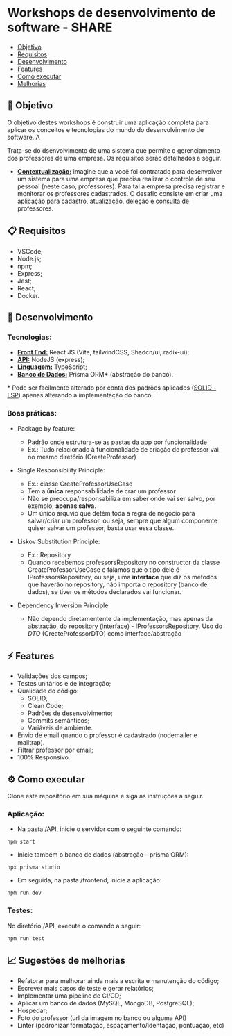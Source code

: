 # Workshops de desenvolvimento de software - SHARE

- <a href="#objetivo">Objetivo</a>
- <a href="#req">Requisitos</a>
- <a href="#desenv">Desenvolvimento</a>
- <a href="#feat">Features</a>
- <a href="#exec">Como executar</a>
- <a href="#melhorias">Melhorias</a>

## 🎯 <a id="objetivo">Objetivo</a>
O objetivo destes workshops é construir uma aplicação completa para aplicar os conceitos e tecnologias do mundo do desenvolvimento de software. A 

Trata-se do dsenvolvimento de uma sistema que permite o gerenciamento dos professores de uma empresa. 
Os requisitos serão detalhados a seguir.

- <b><u>Contextualização:</u></b> imagine que a você foi contratado para desenvolver um sistema para uma empresa que precisa realizar o controle de seu pessoal (neste caso, professores). Para tal a empresa precisa registrar e monitorar os professores cadastrados. O desafio consiste em criar uma aplicação para cadastro, atualização, deleção e consulta de professores.

## 📋 <a id="req">Requisitos</a>
  - VSCode;
  - Node.js;
  - npm;
  - Express;
  - Jest;
  - React;
  - Docker.

## 🔨 <a id="desenv">Desenvolvimento</a>

### Tecnologias:
  - <b><u>Front End:</u></b> React JS (Vite, tailwindCSS, Shadcn/ui, radix-ui);
  - <b><u>API:</u></b> NodeJS (express);
  - <b><u>Linguagem:</u></b> TypeScript;
  - <b><u>Banco de Dados:</u></b> Prisma ORM* (abstração do banco).

  \* Pode ser facilmente alterado por conta dos padrões aplicados (<a href="#repo">SOLID - LSP</a>) apenas alterando a implementação do banco.

### Boas práticas:
- Package by feature:
  - Padrão onde estrutura-se as pastas da app por funcionalidade
  - Ex.: Tudo relacionado à funcionalidade de criação do professor vai no mesmo diretório (CreateProfessor)

- Single Responsibility Principle: 
  - Ex.: classe CreateProfessorUseCase
  - Tem a <b>única</b> responsabilidade de crar um professor
  - Não se preocupa/responsabiliza em saber onde vai ser salvo, por exemplo, <b>apenas salva</b>.
  - Um único arquvio que detém toda a regra de negócio para salvar/criar um professor, ou seja, sempre que algum componente quiser salvar um professor, basta usar essa classe.

- Liskov Substitution Principle: 
  - Ex.: <a id="repo">Repository</a>
  - Quando recebemos professorsRepository no constructor da classe CreateProfessorUseCase e falamos que o tipo dele é IProfessorsRepository, ou seja, uma <b>interface</b> que diz os métodos que haverão no repository, não importa o repository (banco de dados), se tiver os métodos declarados vai funcionar.

- Dependency Inversion Principle
  - Não dependo diretamentente da implementação, mas apenas da abstração, do repository (interface) - IProfessorsRepository. Uso do <i>DTO</i> (CreateProfessorDTO) como interface/abstração

## ⚡ <a id="feat">Features</a>
- Validações dos campos;
- Testes unitários e de integração;
- Qualidade do código:
  - SOLID;
  - Clean Code;
  - Padrões de desenvolvimento;
  - Commits semânticos; 
  - Variáveis de ambiente.
- Envio de email quando o professor é cadastrado (nodemailer e mailtrap).
- Filtrar professor por email;
- 100% Responsivo.

## ⚙️ <a id="exec">Como executar</a>

Clone este repositório em sua máquina e siga as instruções a seguir.

### Aplicação:

- Na pasta /API, inicie o servidor com o seguinte comando:
```
npm start
```

- Inicie também o banco de dados (abstração - prisma ORM):
```
npx prisma studio
```

- Em seguida, na pasta /frontend, inicie a aplicação:
```
npm run dev
```

### Testes:
No diretório /API, execute o comando a seguir:
```
npm run test
```


## 📈 <a id="melhorias">Sugestões de melhorias</a>
  - Refatorar para melhorar ainda mais a escrita e manutenção do código;
  - Escrever mais casos de teste e gerar relatórios;
  - Implementar uma pipeline de CI/CD;
  - Aplicar um banco de dados (MySQL, MongoDB, PostgreSQL);
  - Hospedar;
  - Foto do professor (url da imagem no banco ou alguma API)
  - Linter (padronizar formatação, espaçamento/identação, pontuação, etc)
